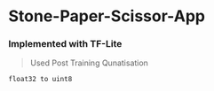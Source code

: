 # Stone-Paper-Scissor-App

### Implemented with TF-Lite

> Used Post Training Qunatisation
```
float32 to uint8
```
